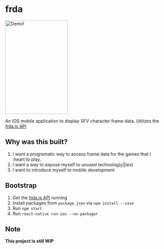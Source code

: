 # frda

<img src="https://s3.amazonaws.com/project-demos/frda-ios-demo.gif" alt="Demo!" width="200" height="300" />

An IOS mobile application to display SFV character frame data.
Utilizes the [frda.js API](https://github.com/jpgnotgif/frda.js)

## Why was this built?

1. I want a programatic way to access frame data for the games that I :heart to play.
2. I want a way to expose myself to unused technolog(y||ies)
3. I want to introduce myself to mobile development

## Bootstrap

  1. Get the [frda.js API](https://github.com/jpgnotgif/frda.js) running
  2. Install packages from ```package.json``` via ```npm install
     --save```
  3. Run ```npm start```
  4. Run ```react-native run-ios --no-packager```

## Note

**This project is still WIP**
